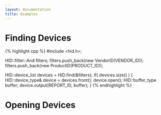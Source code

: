 ```yaml
---
layout: documentation
title: Examples
---
```


# Finding Devices

{% highlight cpp %}
#include <hid.h>;

HID::filter::And filters;
filters.push_back(new VendorID(VENDOR_ID));
filters.push_back(new ProductID(PRODUCT_ID));

HID::device_list devices = HID:find(&filters);
if( devices.size() )
{
    HID::device_type& device = devices.front();
    device.open();
    HID::buffer_type buffer;
    device.output(REPORT_ID, buffer);
}
{% endhighlight %}

# Opening Devices
